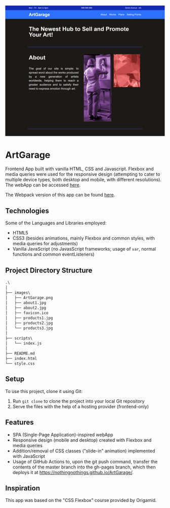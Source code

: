 ![ArtGarage](/images/ArtGarage.png)

# ArtGarage

Frontend App built with vanilla HTML, CSS and Javascript. Flexbox and media queries were used for the responsive design (attempting to cater to multiple device types, both desktop and mobile, with different resolutions). The webApp can be accessed [here](https://nothingnothings.github.io/ArtGarage/).

The Webpack version of this app can be found [here](https://github.com/nothingnothings/ArtGarageWebpackVersion).

## Technologies

Some of the Languages and Libraries employed:

- HTML5
- CSS3 (besides animations, mainly Flexbox and common styles, with media queries for adjustments)
- Vanilla JavaScript (no JavasScript frameworks; usage of `var`, normal functions and common eventListeners)

## Project Directory Structure

```
.\
│
├── images\
│   ├── ArtGarage.png
│   ├── about1.jpg
│   ├── about2.jpg
│   ├── favicon.ico
│   ├── products1.jpg
│   ├── products2.jpg
│   └── products3.jpg
│
├── scripts\
│   └── index.js
│
├── README.md
├── index.html
└── style.css

```

## Setup

To use this project, clone it using Git:

1. Run `git clone` to clone the project into your local Git repository
2. Serve the files with the help of a hosting provider (frontend-only)

## Features

- SPA (Single-Page Application)-inspired webApp
- Responsive design (mobile and desktop) created with Flexbox and media queries
- Addition/removal of CSS classes ("slide-in" animation) implemented with JavaScript
- Usage of GitHub Actions to, upon the git push command, transfer the contents of the master branch into the gh-pages branch, which then deploys it at https://nothingnothings.github.io/ArtGarage/.

## Inspiration

This app was based on the "CSS Flexbox" course provided by Origamid.
